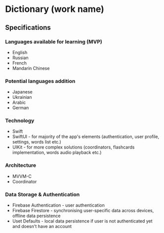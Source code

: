 # Dictionary (work name)

## Specifications

### Languages available for learning (MVP)
* English
* Russian
* French
* Mandarin Chinese

### Potential languages addition
* Japanese
* Ukrainian
* Arabic
* German

### Technology
* Swift
* SwiftUI - for majority of the app's elements (authentication, user profile, settings, words list etc.)
* UIKit - for more complex solutions (coordinators, flashcards implementation, words audio playback etc.)

### Architecture
* MVVM-C
* Coordinator

### Data Storage & Authentication
* Firebase Authentication - user authentication
* Firebase Firestore - synchronising user-specific data across devices, offline data persistence
* Uset Defaults - local data persistence if user is not authenticated yet and doesn't have an account
